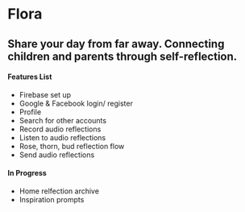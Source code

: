 # Flora
## Share your day from far away. Connecting children and parents through self-reflection.

#### Features List
- Firebase set up
- Google & Facebook login/ register
- Profile
- Search for other accounts
- Record audio reflections
- Listen to audio reflections
- Rose, thorn, bud reflection flow
- Send audio reflections

#### In Progress
- Home relfection archive
- Inspiration prompts
